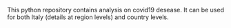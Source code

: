 This python repository contains analysis on covid19 desease.
It can be used for both Italy (details at region levels) and country levels.
